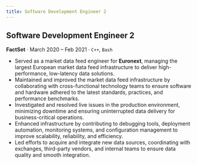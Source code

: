 ```yaml
---
title: Software Development Engineer 2
---
```

## Software Development Engineer 2
**FactSet** · March 2020 – Feb 2021 · `C++`, `Bash`

- Served as a market data feed engineer for **Euronext**, managing the largest European market data feed infrastructure to deliver high-performance, low-latency data solutions.
- Maintained and improved the market data feed infrastructure by collaborating with cross-functional technology teams to ensure software and hardware adhered to the latest standards, practices, and performance benchmarks.
- Investigated and resolved live issues in the production environment, minimizing downtime and ensuring uninterrupted data delivery for business-critical operations.
- Enhanced infrastructure by contributing to debugging tools, deployment automation, monitoring systems, and configuration management to improve scalability, reliability, and efficiency.
- Led efforts to acquire and integrate new data sources, coordinating with exchanges, third-party vendors, and internal teams to ensure data quality and smooth integration.
